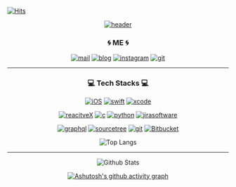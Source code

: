 <div align=center>

<div align=left>

[![Hits](https://hits.seeyoufarm.com/api/count/incr/badge.svg?url=https%3A%2F%2Fgithub.com%2Fsunghong32&count_bg=%2379C83D&title_bg=%23555555&icon=&icon_color=%23E7E7E7&title=hits&edge_flat=false)](https://hits.seeyoufarm.com)

</div>

[![header](https://capsule-render.vercel.app/api?type=cylinder&color=auto&height=300&section=header&text=Sunghong%20Min&fontSize=80&fontAlign=50&desc=iOS%20Developer&descAlignY=78&descSize=25&descAlign=73)](https://github.com/sunghong32)  

### 🌀 ME 🌀
[![mail](https://img.shields.io/badge/sunghong32@gmail.com-EA4335?style=flat&logo=Gmail&logoColor=white)](mailto:sunghong32@gmail.com) [![blog](https://img.shields.io/badge/tistory-important?style=flat&logo=Telegraph&logoColor=white)](https://hong-sangcompany.tistory.com) [![instagram](https://img.shields.io/badge/instagram-ff69b4?style=flat&logo=Instagram&logoColor=white)](https://hong-sangcompany.tistory.com)  [![git](https://img.shields.io/badge/github-181717?style=flat&logo=Github&logoColor=white)](https://github.com/sunghong32)  

---

### 💻 Tech Stacks 💻
[![iOS](https://img.shields.io/badge/iOS-black?style=flat&logo=iOS&logoColor=white)]() [![swift](https://img.shields.io/badge/swift-F05138?style=flat&logo=Swift&logoColor=white)]() [![xcode](https://img.shields.io/badge/xcode-147EFB?style=flat&logo=Xcode&logoColor=white)]()

[![reacitveX](https://img.shields.io/badge/reactiveX-B7178C?style=flat&logo=ReactiveX&logoColor=white)]() [![c](https://img.shields.io/badge/c-A8B9CC?style=flat&logo=C&logoColor=white)]() [![python](https://img.shields.io/badge/python-3776AB?style=flat&logo=Python&logoColor=white)]() [![jirasoftware](https://img.shields.io/badge/jira_software-0052CC?style=flat&logo=JiraSoftware&logoColor=white)]() 

[![graphql](https://img.shields.io/badge/graphql-E10098?style=flat&logo=GraphQL&logoColor=white)]() [![sourcetree](https://img.shields.io/badge/sourcetree-0052CC?style=flat&logo=SourceTree&logoColor=white)]() [![git](https://img.shields.io/badge/git-F05032?style=flat&logo=Git&logoColor=white)]() [![Bitbucket](https://img.shields.io/badge/bitbucket-0052CC?style=flat&logo=Bitbucket&logoColor=white)]()  

![Top Langs](https://github-readme-stats.vercel.app/api/top-langs/?username=sunghong32&layout=compact&theme=vue)  

---

![Github Stats](https://github-readme-stats.vercel.app/api?username=sunghong32&show_icons=true&theme=vue) 

[![Ashutosh's github activity graph](https://activity-graph.herokuapp.com/graph?username=sunghong32&theme=rogue)](https://github.com/sunghong32/github-readme-activity-graph)

</div>
